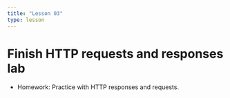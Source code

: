 ```yaml
---
title: "Lesson 03"
type: lesson
---
```


# Finish HTTP requests and responses lab

- Homework: Practice with HTTP responses and requests.
